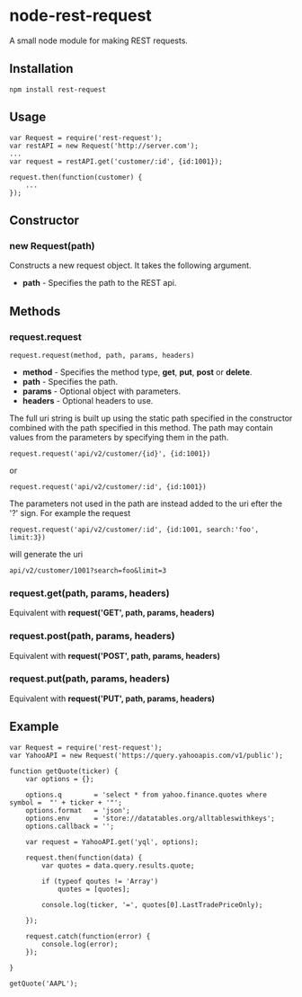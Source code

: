 # node-rest-request
A small node module for making REST requests.

## Installation
	npm install rest-request

## Usage
	var Request = require('rest-request');
	var restAPI = new Request('http://server.com');
	...	
	var request = restAPI.get('customer/:id', {id:1001});
	
	request.then(function(customer) {
		...
	});

## Constructor

### new Request(path)

Constructs a new request object. It takes the following argument.

- **path** - Specifies the path to the REST api.

## Methods

### request.request

	request.request(method, path, params, headers)
	
- **method** - Specifies the method type, **get**, **put**, **post** or **delete**.
- **path** - Specifies the path.
- **params** - Optional object with parameters.
- **headers** - Optional headers to use.

The full uri string is built up using the static path specified in
the constructor combined with the path specified in this method.
The path may contain values from the parameters by
specifying them in the path.

	request.request('api/v2/customer/{id}', {id:1001})

or

	request.request('api/v2/customer/:id', {id:1001})

The parameters not used in the path are instead added 
to the uri efter the '?' sign. For example the request

	request.request('api/v2/customer/:id', {id:1001, search:'foo', limit:3})

will generate the uri

	api/v2/customer/1001?search=foo&limit=3

### request.get(path, params, headers)

Equivalent with **request('GET', path, params, headers)**

### request.post(path, params, headers)

Equivalent with **request('POST', path, params, headers)**

### request.put(path, params, headers)

Equivalent with **request('PUT', path, params, headers)**



## Example
	var Request = require('rest-request');
	var YahooAPI = new Request('https://query.yahooapis.com/v1/public');
	
	function getQuote(ticker) {
		var options = {};
		
		options.q        = 'select * from yahoo.finance.quotes where symbol =  "' + ticker + '"';
		options.format   = 'json';
		options.env      = 'store://datatables.org/alltableswithkeys';
		options.callback = '';
		
		var request = YahooAPI.get('yql', options);
		
		request.then(function(data) {
			var quotes = data.query.results.quote;
			
			if (typeof qoutes != 'Array')
				quotes = [quotes];
				
			console.log(ticker, '=', quotes[0].LastTradePriceOnly);		
			
		});
	
		request.catch(function(error) {
			console.log(error);
		});
		
	}
	
	getQuote('AAPL');